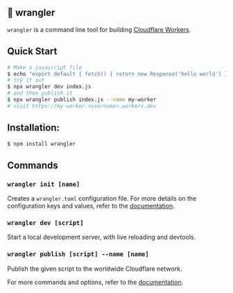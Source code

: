 ## 🤠 wrangler

`wrangler` is a command line tool for building [Cloudflare Workers](https://workers.cloudflare.com/).

## Quick Start

```bash
# Make a javascript file
$ echo "export default { fetch() { return new Response('hello world') } }" > index.js
# try it out
$ npx wrangler dev index.js
# and then publish it
$ npx wrangler publish index.js --name my-worker
# visit https://my-worker.<username>.workers.dev
```

## Installation:

```bash
$ npm install wrangler
```

## Commands

### `wrangler init [name]`

Creates a `wrangler.toml` configuration file. For more details on the configuration keys and values, refer to the [documentation](https://developers.cloudflare.com/workers/cli-wrangler/configuration).

### `wrangler dev [script]`

Start a local development server, with live reloading and devtools.

### `wrangler publish [script] --name [name]`

Publish the given script to the worldwide Cloudflare network.

For more commands and options, refer to the [documentation](https://developers.cloudflare.com/workers/cli-wrangler/commands).
